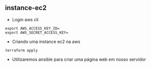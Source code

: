 ## instance-ec2

* Login aws cli
```
export AWS_ACCESS_KEY_ID=
export AWS_SECRET_ACCESS_KEY=
```

* Criando uma instance ec2 na aws
```
terraform apply
```

* Utilizaremos ansible para criar uma página web em nosso servidor
